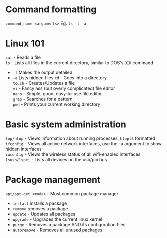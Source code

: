 # Command formatting
`command_name <arguments>` Eg. `ls -l -a`
# Linux 101
`cat` - Reads a file<br>
`ls` - Lists all files in the current directory, similar to DOS's `DIR` command<br>
- `-l` Makes the output detailed
- `-a` Lists hidden files
`cd` - Goes into a directory<br>
`touch` - Creates/Updates a file<br>
`vi` - Fancy ass (but overly complicated) file editor<br>
`nano` - Simple, good, easy-to-use file editor<br>
`grep` - Searches for a pattern<br>
`pwd` - Prints your current working directory

# Basic system administration
`top/htop` - Views information about running processes, `htop` is formatted<br>
`ifconfig` - Views all active network interfaces, use the -a argument to show hidden interfaces<br>
`iwconfig` - Views the wireless status of all wifi-enabled interfaces<br>
`lsusb/lspci` - Lists all devices on the usb/pci bus

# Package management
`apt/apt-get <mode>` - Most common package manager
- `install` installs a package
- `remove` removes a package
- `update` - Updates all packages
- `upgrade` - Upgrades the current linux kernel
- `purge` - Removes a package AND its configuration files
- `autoremove` - Removes all unused packages
